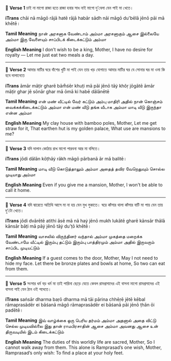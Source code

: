 🔸 **Verse 1**
চাই না মাগো রাজা হতে
রাজা হবার সাধ নাই মাগো
দু’বেলা যেন পাই মা খেতে।

**iTrans**
chāi nā māgō rājā hatē
rājā habār sādh nāi māgō
du'bēlā jēnō pāi mā khētē।

**Tamil Meaning**
நான் அரசனாக வேண்டாம் அம்மா
அரசனாகும் ஆசை இல்லையே அம்மா
இரு வேளையும் சாப்பிடக் கிடைக்கட்டும் அம்மா

**English Meaning**
I don’t wish to be a king, Mother,
I have no desire for royalty —
Let me just eat two meals a day.

---

🔸 **Verse 2**
আমার মাটির ঘরে বাঁশের খুটি মা
পাই যেন তায় খড় যোগাতে
আমার মাটির ঘর যে সোনার ঘর মা
ওমা কি হবে দালানেতে

**iTrans**
āmār māṭir gharē bām̐śēr khuṭi mā
pāi jēnō tāẏ khôṛ jōgātē
āmār māṭir ghar jē sōnār ghar mā
ōmā ki habē dālānētē

**Tamil Meaning**
என் மண் வீட்டில் வேர் கட்டும் அம்பு மாதிரி
அதில் நான் கொஞ்சம் வைக்கக்கிடைக்கட்டும் அம்மா
என் மண் வீடு தங்க வீடாக அம்மா
மாடி வீடு இருந்தா என்ன அம்மா

**English Meaning**
My clay house with bamboo poles, Mother,
Let me get straw for it,
That earthen hut is my golden palace,
What use are mansions to me?

---

🔸 **Verse 3**
যদি দালান কোঠায় রাখ মাগো
পারবনা আর মা বলিতে।

**iTrans**
jōdi dālān kōṭhāẏ rākh māgō
pārbanā ār mā balitē।

**Tamil Meaning**
மாடி வீடு கொடுத்தாலும் அம்மா
அதைத் தவிர வேறெதுவும் சொல்ல முடியாது அம்மா

**English Meaning**
Even if you give me a mansion, Mother,
I won't be able to call it home.

---

🔸 **Verse 4**
যদি দ্বারেতে অতিথি আসে মা
না হয় যেন মুখ লুকাতে।
ঘরে কাঁসার থালা কাঁসার বাটি মা
পায় যেন তায় দু’টো খেতে।

**iTrans**
jōdi dvārētē atithi āsē mā
nā haẏ jēnō mukh lukātē
gharē kānsār thālā kānsār bāṭi mā
pāẏ jēnō tāẏ du’ṭō khētē।

**Tamil Meaning**
வாசலில் விருந்தினர் வந்தால் அம்மா
முகத்தை மறைக்க வேண்டாமே
வீட்டில் இரும்பு தட்டும் இரும்பு பாத்திரமும் அம்மா
அதில் இருவரும் சாப்பிட முடியட்டும்

**English Meaning**
If a guest comes to the door, Mother,
May I not need to hide my face.
Let there be bronze plates and bowls at home,
So two can eat from them.

---

🔸 **Verse 5**
সংসার ধর্ম বড় ধর্ম মা
তাই পারিনা ছেড়ে যেতে
কেবল রামপ্রসাদের এই বাসনা
মাগো রামপ্রসাদের এই বাসনা
পাই যেন ঠান ওই পদেতে।

**iTrans**
saṅsār dharma baṛō dharma mā
tāi pārina chhēṛē jētē
kēbal rāmaprasādēr ei bāśanā
māgō rāmaprasādēr ei bāśanā
pāi jēnō ṭhān ōi padētē।

**Tamil Meaning**
இவ் வாழ்க்கை ஒரு பெரிய தர்மம் அம்மா
அதனால் அதை விட்டு செல்ல முடியவில்லை
இது தான் ராமபிரசாதின் ஆசை அம்மா
அவனது ஆசை
உன் திருவடியில் இடம் கிடைக்கட்டும்

**English Meaning**
The duties of this worldly life are sacred, Mother,
So I cannot walk away from them.
This alone is Ramprasad’s one wish,
Mother, Ramprasad’s only wish:
To find a place at your holy feet.
